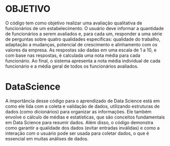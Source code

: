 # OBJETIVO 

O código tem como objetivo realizar uma avaliação qualitativa de funcionários
de um estabelecimento. O usuário deve informar a quantidade de funcionários a
serem avaliados e, para cada um, responder a uma série de perguntas sobre
quatro qualidades específicas: qualidade do trabalho, adaptação a mudanças, 
potencial de crescimento e alinhamento com os valores da empresa. As respostas
são dadas em uma escala de 1 a 10, e com base nas respostas, é calculada uma nota
média para cada funcionário. Ao final, o sistema apresenta a nota média individual
de cada funcionário e a média geral de todos os funcionários avaliados.

# DataScience

A importância desse código para o aprendizado de Data Science está em como ele lida
com a coleta e validação de dados, utilizando estruturas de dados (como dicionários)
para organizar as informações. Ele também envolve o cálculo de médias e estatísticas,
que são conceitos fundamentais em Data Science para resumir dados. Além disso, o código
demonstra como garantir a qualidade dos dados (evitar entradas inválidas) e como a
interação com o usuário pode ser usada para coletar dados, o que é essencial em muitas análises de dados.
